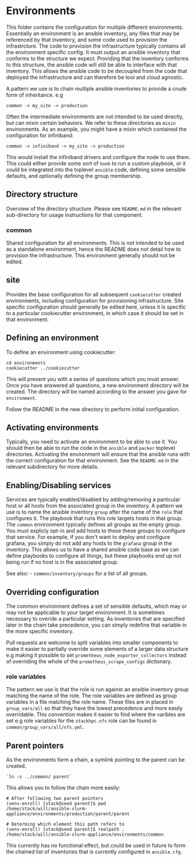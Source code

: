 # Environments

This folder contains the configuration for multiple different environments. Essentially
an environment is an ansible inventory, any files that may be referenced by that inventory,
and some code used to provision the infrastrcture. The code to provision the infrastructure
typically contains all the environment specific config. It must output an ansible inventory
that conforms to the structure we expect. Providing that the inventory conforms to this
structure, the ansible code will still be able to interface with that inventory.
This allows the ansible code to be decoupled from the code that deployed the infrastructure
and can therefore be tool and cloud agnostic.

A pattern we use is to chain multiple ansible inventories to provide a crude form of inheritance. e.g

    common -> my_site -> production

Often the intermediate environments are not intended to be used directly,
but can mixin certain behaviors. We refer to these directories as `mixin` environments.
As an example, you might have a mixin which contained the configuration for infiniband:

    common -> infiniband -> my_site -> production

This would install the infiniband drivers and configure the node to use them.
This could either provide some sort of `hook` to run a custom playbook, or it could be
integrated into the toplevel `ansible` code, defining some sensible defaults, and
optionally defining the group membership.

## Directory structure

Overview of the directory structure. Please see `README.md` in the relevant sub-directory
for usage instructions for that component.

### common

Shared configuration for all environments. This is not
intended to be used as a standalone environment, hence the README does *not* detail
how to provision the infrastructure. This environment generally should not be edited.

## site

Provides the base configuration for all subsequent `cookiecutter` created environments,
including configuration for provisioning infrastructure. Site specific configuration should generally
be edited here, unless it is specific to a particular cookiecutter environment, in which case it should be set in
that environment.


## Defining an environment

To define an environment using cookiecutter:

    cd environments
    cookiecutter ../cookiecutter

This will present you with a series of questions which you must answer.
Once you have answered all questions, a new environment directory will
be created. The directory will be named according to the answer you gave
for `environment`.

Follow the README in the new directory to perform initial configuration.

## Activating environments

Typically, you need to activate an environment to be able to use it. You should then
be able to run the code in the `ansible` and `packer` toplevel directories. Activating
the environment will ensure that the ansible runs with the correct configuration for
that environment. See the `README.md` in the relevant subdirectory for more details.

## Enabling/Disabling services

Services are typically enabled/disabled by adding/removing a particular host or all
hosts from the associated group in the inventory. A pattern we use is to name the
ansible inventory `group` after the name of the `role` that configures it. The playbook
that runs this role targets hosts in that group. The `common` environment typically defines
all groups as the empty group. You must explicly opt-in and add hosts to these these groups
to configure that service.  For example, if you don't want to deploy and configure grafana,
you simply do not add any hosts to the `grafana` group in the inventory. This allows us to
have a shared ansible code base as we can define playbooks to configure all things,
but these playbooks end up not being run if no host is in the associated group.

See also:
    - `common/inventory/groups` for a list of all groups.

## Overriding configuration

The common environment defines a set of sensible defaults, which may or may not be applicable
to your target environment. It is sometimes necessary to overide a particular setting. As
inventories that are specified later in the chain take precedence, you can simply redefine
that variable in the more specific inventory.

Pull requests are welcome to split variables into smaller components to make it easier to partially override some elements of a larger data structure e.g making it possible to set `prometheus_node_exporter_collectors` instead of overriding the whole of the `prometheus_scrape_configs` dictionary.

### role variables

The pattern we use is that the role is run against an ansible inventory group matching
the name of the role. The role variables are defined as group variables in a file matching
the role name. These files are in placed in `group_vars/all` so that they have the lowest
precedence and more easily overridable. This convention makes it easier to find where the
varibles are set e.g role variables for the `stackhpc.nfs` role can be found in
`common/group_vars/all/nfs.yml`.

## Parent pointers

As the environments form a chain, a symlink pointing to the parent can be created.

    `ln -s ../common/ parent`

This allows you to follow the chain more easily:

    # After following two parent pointers
    (venv-enroll) [stack@seed parent]$ pwd
    /home/stack/will/ansible-slurm-appliance/environments/production/parent/parent

    # Determing which element this path refers to
    (venv-enroll) [stack@seed parent]$ realpath .
    /home/stack/will/ansible-slurm-appliance/environments/common

This currently has no functional effect, but could be used in future to form the
chained list of inventories that is currently configured in `ansible.cfg`.
